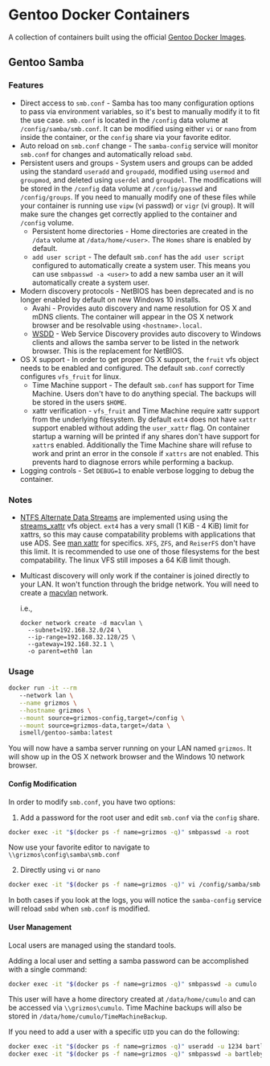 # Gentoo Docker Containers

A collection of containers built using the official
[Gentoo Docker Images](https://github.com/gentoo/gentoo-docker-images).

## Gentoo Samba

### Features

* Direct access to `smb.conf` - Samba has too many configuration options to
  pass via environment variables, so it's best to manually modify it to fit
  the use case. `smb.conf` is located in the `/config` data volume at
  `/config/samba/smb.conf`. It can be modified using either `vi` or `nano` from
  inside the container, or the `config` share via your favorite editor.
* Auto reload on `smb.conf` change - The `samba-config` service will monitor
  `smb.conf` for changes and automatically reload `smbd`.
* Persistent users and groups - System users and groups can be added using the
  standard `useradd` and `groupadd`, modified using `usermod` and `groupmod`,
  and deleted using `userdel` and `groupdel`. The modifications will be stored
  in the `/config` data volume at `/config/passwd` and `/config/groups`. If 
  you need to manually modify one of these files while your container is
  running use `vipw` (vi passwd) or `vigr` (vi group). It will make sure the
  changes get correctly applied to the container and `/config` volume.
  * Persistent home directories - Home directories are created in the `/data`
    volume at `/data/home/<user>`. The `Homes` share is enabled by default.
  * `add user script` - The default `smb.conf` has the `add user script`
    configured to automatically create a system user. This means you can use
    `smbpasswd -a <user>` to add a new samba user an it will automatically
    create a system user.
* Modern discovery protocols - NetBIOS has been deprecated and is no longer
  enabled by default on new Windows 10 installs.
  * Avahi - Provides auto discovery and name resolution for OS X and mDNS
    clients. The container will appear in the OS X network browser and be
    resolvable using `<hostname>.local`.
  * [WSDD](https://github.com/christgau/wsdd) - Web Service Discovery provides
    auto discovery to Windows clients and allows the samba server to be listed
    in the network browser. This is the replacement for NetBIOS.
* OS X support - In order to get proper OS X support, the `fruit` vfs
  object needs to be enabled and configured. The default `smb.conf` correctly
  configures `vfs_fruit` for linux.
  * Time Machine support - The default `smb.conf` has support for Time Machine.
    Users don't have to do anything special. The backups will be stored in the
    users `$HOME`.
  * xattr verification - `vfs_fruit` and Time Machine require xattr support
    from the underlying filesystem. By default `ext4` does not have `xattr`
    support enabled without adding the `user_xattr` flag. On container startup
    a warning will be printed if any shares don't have support for `xattr`s
    enabled. Additionally the Time Machine share will refuse to work and print
    an error in the console if `xattrs` are not enabled. This prevents hard to
    diagnose errors while performing a backup.
* Logging controls - Set `DEBUG=1` to enable verbose logging to debug the
  container.

### Notes
* [NTFS Alternate Data Streams](https://docs.microsoft.com/en-us/openspecs/windows_protocols/ms-fscc/b134f29a-6278-4f3f-904f-5e58a713d2c5)
  are implemented using using the [streams_xattr](https://www.samba.org/samba/docs/current/man-html/vfs_streams_xattr.8.html)
  vfs object. `ext4` has a very small (1 KiB - 4 KiB) limit for xattrs, so
  this may cause compatability problems with applications that use ADS. See
  [man xattr](https://man7.org/linux/man-pages/man7/xattr.7.html) for
  specifics. `XFS`,
  `ZFS`, and `ReiserFS` don't have this limit. It is recommended to use one
  of those filesystems for the best compatability. The linux VFS still
  imposes a 64 KiB limit though.
* Multicast discovery will only work if the container is joined directly to
  your LAN. It won't function through the bridge network. You will need to
  create a [macvlan](https://docs.docker.com/network/macvlan/) network.

  i.e.,
  ```
  docker network create -d macvlan \
    --subnet=192.168.32.0/24 \
    --ip-range=192.168.32.128/25 \
    --gateway=192.168.32.1 \
    -o parent=eth0 lan
  ```

### Usage

```sh
docker run -it --rm 
   --network lan \
   --name grizmos \
   --hostname grizmos \
   --mount source=grizmos-config,target=/config \
   --mount source=grizmos-data,target=/data \
   ismell/gentoo-samba:latest
```

You will now have a samba server running on your LAN named `grizmos`. It will
show up in the OS X network browser and the Windows 10 network browser.

#### Config Modification
In order to modify `smb.conf`, you have two options:
1. Add a password for the root user and edit `smb.conf` via the `config` share.

  ```sh
  docker exec -it "$(docker ps -f name=grizmos -q)" smbpasswd -a root
  ```

  Now use your favorite editor to navigate to `\\grizmos\config\samba\smb.conf`

2. Directly using `vi` or `nano`
  ```sh
  docker exec -it "$(docker ps -f name=grizmos -q)" vi /config/samba/smb.conf
  ```
In both cases if you look at the logs, you will notice the `samba-config`
service will reload `smbd` when `smb.conf` is modified.

#### User Management

Local users are managed using the standard tools.

Adding a local user and setting a samba password can be accomplished with a
single command:

```sh
docker exec -it "$(docker ps -f name=grizmos -q)" smbpasswd -a cumulo
```

This user will have a home directory created at `/data/home/cumulo` and can be
accessed via `\\grizmos\cumulo`. Time Machine backups will also be stored in
`/data/home/cumulo/TimeMachineBackup`.

If you need to add a user with a specific `UID` you can do the following:

```sh
docker exec -it "$(docker ps -f name=grizmos -q)" useradd -u 1234 bartleby
docker exec -it "$(docker ps -f name=grizmos -q)" smbpasswd -a bartleby
```
